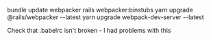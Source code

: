 bundle update webpacker rails webpacker:binstubs yarn upgrade @rails/webpacker
--latest yarn upgrade webpack-dev-server --latest

Check that .babelrc isn't broken - I had problems with this
